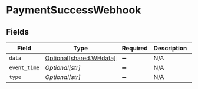 # PaymentSuccessWebhook


## Fields

| Field                                                        | Type                                                         | Required                                                     | Description                                                  | Example                                                      |
| ------------------------------------------------------------ | ------------------------------------------------------------ | ------------------------------------------------------------ | ------------------------------------------------------------ | ------------------------------------------------------------ |
| `data`                                                       | [Optional[shared.WHdata]](undefined/models/shared/whdata.md) | :heavy_minus_sign:                                           | N/A                                                          |                                                              |
| `event_time`                                                 | *Optional[str]*                                              | :heavy_minus_sign:                                           | N/A                                                          | 2021-10-07T19:42:44+05:30                                    |
| `type`                                                       | *Optional[str]*                                              | :heavy_minus_sign:                                           | N/A                                                          | PAYMENT_SUCCESS_WEBHOOK                                      |